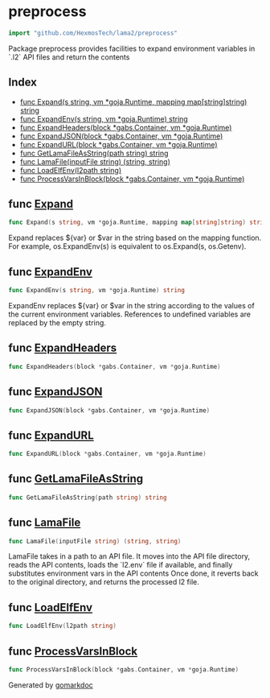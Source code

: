 <!-- Code generated by gomarkdoc. DO NOT EDIT -->

# preprocess

```go
import "github.com/HexmosTech/lama2/preprocess"
```

Package preprocess provides facilities to expand environment variables in \`.l2\` API files and return the contents

## Index

- [func Expand(s string, vm *goja.Runtime, mapping map[string]string) string](<#func-expand>)
- [func ExpandEnv(s string, vm *goja.Runtime) string](<#func-expandenv>)
- [func ExpandHeaders(block *gabs.Container, vm *goja.Runtime)](<#func-expandheaders>)
- [func ExpandJSON(block *gabs.Container, vm *goja.Runtime)](<#func-expandjson>)
- [func ExpandURL(block *gabs.Container, vm *goja.Runtime)](<#func-expandurl>)
- [func GetLamaFileAsString(path string) string](<#func-getlamafileasstring>)
- [func LamaFile(inputFile string) (string, string)](<#func-lamafile>)
- [func LoadElfEnv(l2path string)](<#func-loadelfenv>)
- [func ProcessVarsInBlock(block *gabs.Container, vm *goja.Runtime)](<#func-processvarsinblock>)


## func [Expand](<https://github.com/HexmosTech/Lama2/blob/master/preprocess/expandvar.go#L19>)

```go
func Expand(s string, vm *goja.Runtime, mapping map[string]string) string
```

Expand replaces $\{var\} or $var in the string based on the mapping function. For example, os.ExpandEnv\(s\) is equivalent to os.Expand\(s, os.Getenv\).

## func [ExpandEnv](<https://github.com/HexmosTech/Lama2/blob/master/preprocess/expandvar.go#L74>)

```go
func ExpandEnv(s string, vm *goja.Runtime) string
```

ExpandEnv replaces $\{var\} or $var in the string according to the values of the current environment variables. References to undefined variables are replaced by the empty string.

## func [ExpandHeaders](<https://github.com/HexmosTech/Lama2/blob/master/preprocess/preprocess.go#L25>)

```go
func ExpandHeaders(block *gabs.Container, vm *goja.Runtime)
```

## func [ExpandJSON](<https://github.com/HexmosTech/Lama2/blob/master/preprocess/preprocess.go#L77>)

```go
func ExpandJSON(block *gabs.Container, vm *goja.Runtime)
```

## func [ExpandURL](<https://github.com/HexmosTech/Lama2/blob/master/preprocess/preprocess.go#L45>)

```go
func ExpandURL(block *gabs.Container, vm *goja.Runtime)
```

## func [GetLamaFileAsString](<https://github.com/HexmosTech/Lama2/blob/master/preprocess/preprocess.go#L104>)

```go
func GetLamaFileAsString(path string) string
```

## func [LamaFile](<https://github.com/HexmosTech/Lama2/blob/master/preprocess/preprocess.go#L118>)

```go
func LamaFile(inputFile string) (string, string)
```

LamaFile takes in a path to an API file. It moves into the API file directory, reads the API contents, loads the \`l2.env\` file if available, and finally substitutes environment vars in the API contents Once done, it reverts back to the original directory, and returns the processed l2 file.

## func [LoadElfEnv](<https://github.com/HexmosTech/Lama2/blob/master/preprocess/preprocess.go#L97>)

```go
func LoadElfEnv(l2path string)
```

## func [ProcessVarsInBlock](<https://github.com/HexmosTech/Lama2/blob/master/preprocess/preprocess.go#L19>)

```go
func ProcessVarsInBlock(block *gabs.Container, vm *goja.Runtime)
```



Generated by [gomarkdoc](<https://github.com/princjef/gomarkdoc>)

